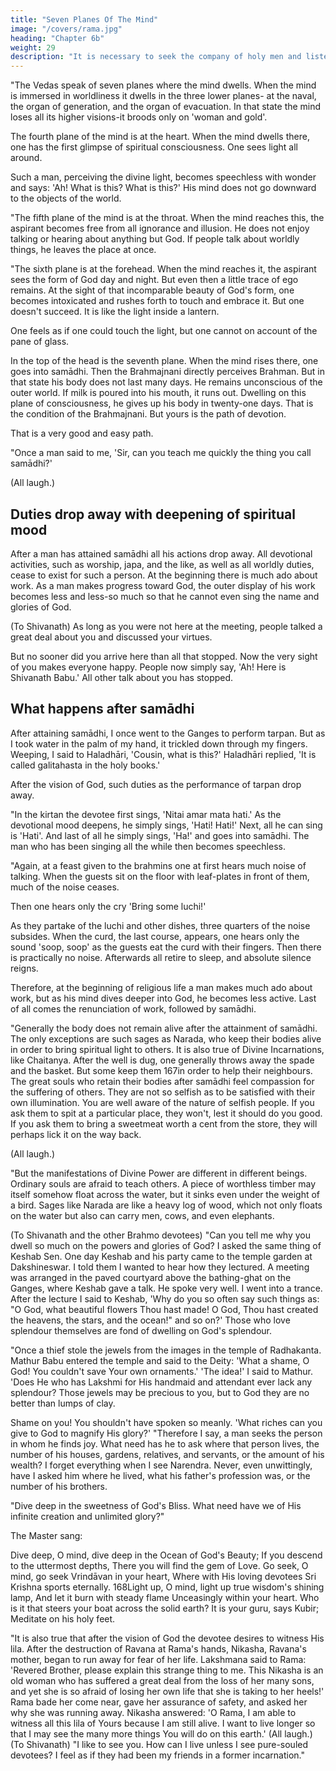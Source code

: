 ```yaml
---
title: "Seven Planes Of The Mind"
image: "/covers/rama.jpg"
heading: "Chapter 6b"
weight: 29
description: "It is necessary to seek the company of holy men and listen to the instruction of the guru"
---
```



"The Vedas speak of seven planes where the mind dwells. When the mind is immersed in worldliness it dwells in the three lower planes- at the naval, the organ of generation, and the organ of evacuation. In that state the mind loses all its higher visions-it broods only on 'woman and gold'.

The fourth plane of the mind is at the heart. When the mind dwells there, one has the first glimpse of spiritual consciousness. One sees light all around.

Such a man, perceiving the divine light, becomes speechless with wonder and says: 'Ah! What is this? What is this?' His mind does not go downward to the objects of the world.

"The fifth plane of the mind is at the throat. When the mind reaches this, the aspirant becomes free from all ignorance and illusion. He does not enjoy talking or hearing about anything but God. If people talk about worldly things, he leaves the place at once. 

"The sixth plane is at the forehead. When the mind reaches it, the aspirant sees the form of God day and night. But even then a little trace of ego remains. At the sight of that incomparable beauty of God's form, one becomes intoxicated and rushes forth to touch and embrace it. But one doesn't succeed. It is like the light inside a lantern. 

One feels as if one could touch the light, but one cannot on account of the pane of glass.

In the top of the head is the seventh plane. When the mind rises there, one goes into samādhi. Then the Brahmajnani directly perceives Brahman. But in that state his body does not last many days. He remains unconscious of the outer world. If milk is poured into his mouth, it runs out. Dwelling on this plane of consciousness, he gives up his body in twenty-one days. That is the condition of the Brahmajnani. But yours is the path of devotion.

That is a very good and easy path.

"Once a man said to me, 'Sir, can you teach me quickly the thing you call samādhi?' 

(All laugh.)

## Duties drop away with deepening of spiritual mood

After a man has attained samādhi all his actions drop away. All devotional activities, such as worship, japa, and the like, as well as all worldly duties, cease to exist for such a person. At the beginning there is much ado about work. As a man makes progress toward God, the outer display of his work becomes less and less-so much so that he cannot even sing the name and glories of God.

(To Shivanath) As long as you were not here at the meeting, people talked a great deal about you and discussed your virtues. 

But no sooner did you arrive here than all that stopped. Now the very sight of you makes everyone happy. People now simply say, 'Ah! Here is Shivanath Babu.' All other talk about you has stopped.

## What happens after samādhi

After attaining samādhi, I once went to the Ganges to perform tarpan. But as I took water in the palm of my hand, it trickled down through my fingers. Weeping, I said to Haladhāri, 'Cousin, what is this?' Haladhāri replied, 'It is called galitahasta in the holy books.' 

After the vision of God, such duties as the performance of tarpan drop away.

"In the kirtan the devotee first sings, 'Nitai amar mata hati.' As the devotional mood deepens, he simply sings, 'Hati! Hati!' Next, all he can sing is 'Hati'. And last of all he simply sings, 'Ha!' and goes into samādhi. The man who has been singing all the while then becomes speechless.

"Again, at a feast given to the brahmins one at first hears much noise of talking. When
the guests sit on the floor with leaf-plates in front of them, much of the noise ceases.

Then one hears only the cry 'Bring some luchi!'

As they partake of the luchi and other dishes, three quarters of the noise subsides. When the curd, the last course, appears, one hears only the sound 'soop, soop' as the guests eat the curd with their fingers. Then there is practically no noise. Afterwards all retire to sleep, and absolute silence reigns.

Therefore, at the beginning of religious life a man makes much ado about work,
but as his mind dives deeper into God, he becomes less active. Last of all comes the
renunciation of work, followed by samādhi.

"Generally the body does not remain alive after the attainment of samādhi. The only exceptions are such sages as Narada, who keep their bodies alive in order to bring spiritual light to others. It is also true of Divine Incarnations, like Chaitanya. After the well is dug, one generally throws away the spade and the basket. But some keep them 167in order to help their neighbours. The great souls who retain their bodies after samādhi feel compassion for the suffering of others. They are not so selfish as to be satisfied with their own illumination. You are well aware of the nature of selfish people. If you ask them to spit at a particular place, they won't, lest it should do you good. If you ask them to bring a sweetmeat worth a cent from the store, they will perhaps lick it on the way back. 

(All laugh.)

"But the manifestations of Divine Power are different in different beings. Ordinary souls are afraid to teach others. A piece of worthless timber may itself somehow float across the water, but it sinks even under the weight of a bird. Sages like Narada are like a heavy log of wood, which not only floats on the water but also can carry men, cows, and even elephants.

(To Shivanath and the other Brahmo devotees) "Can you tell me why you dwell so much on the powers and glories of God? I asked the same thing of Keshab Sen. One day Keshab and his party came to the temple garden at Dakshineswar. I told them I wanted to hear how they lectured. A meeting was arranged in the paved courtyard above the bathing-ghat on the Ganges, where Keshab gave a talk. He spoke very well. I went into a trance. After the lecture I said to Keshab, 'Why do you so often say such things as: "O God, what beautiful flowers Thou hast made! O God, Thou hast created the heavens, the stars, and the ocean!" and so on?' Those who love splendour themselves are fond of dwelling on God's splendour.

"Once a thief stole the jewels from the images in the temple of Radhakanta. Mathur Babu entered the temple and said to the Deity: 'What a shame, O God! You couldn't save Your own ornaments.' 'The idea!' I said to Mathur. 'Does He who has Lakshmi for
His handmaid and attendant ever lack any splendour? Those jewels may be precious to
you, but to God they are no better than lumps of clay.

Shame on you! You shouldn't have spoken so meanly. 'What riches can you give to God to magnify His glory?'
"Therefore I say, a man seeks the person in whom he finds joy. What need has he to
ask where that person lives, the number of his houses, gardens, relatives, and servants,
or the amount of his wealth? I forget everything when I see Narendra. Never, even
unwittingly, have I asked him where he lived, what his father's profession was, or the
number of his brothers.

"Dive deep in the sweetness of God's Bliss. What need have we of His infinite creation and unlimited glory?"

The Master sang:

Dive deep, O mind, dive deep in the Ocean of God's Beauty;
If you descend to the uttermost depths,
There you will find the gem of Love.
Go seek, O mind, go seek Vrindāvan in your heart,
Where with His loving devotees
Sri Krishna sports eternally.
168Light up, O mind, light up true wisdom's shining lamp,
And let it burn with steady flame
Unceasingly within your heart.
Who is it that steers your boat across the solid earth?
It is your guru, says Kubir;
Meditate on his holy feet.

"It is also true that after the vision of God the devotee desires to witness His lila. After the destruction of Ravana at Rama's hands, Nikasha, Ravana's mother, began to run away for fear of her life. Lakshmana said to Rama:
'Revered Brother, please explain this strange thing to me. This Nikasha is an old woman
who has suffered a great deal from the loss of her many sons, and yet she is so afraid of
losing her own life that she is taking to her heels!' Rama bade her come near, gave her
assurance of safety, and asked her why she was running away. Nikasha answered: 'O
Rama, I am able to witness all this lila of Yours because I am still alive. I want to live
longer so that I may see the many more things You will do on this earth.' (All laugh.)
(To Shivanath) "I like to see you. How can I live unless I see pure-souled devotees? I
feel as if they had been my friends in a former incarnation."


